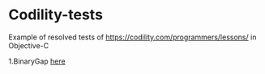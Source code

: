 # Codility-tests
Example of resolved tests of https://codility.com/programmers/lessons/ in Objective-C

1.BinaryGap [here](https://github.com/gelemias/Codility-tests/tree/master/BinaryGap)
